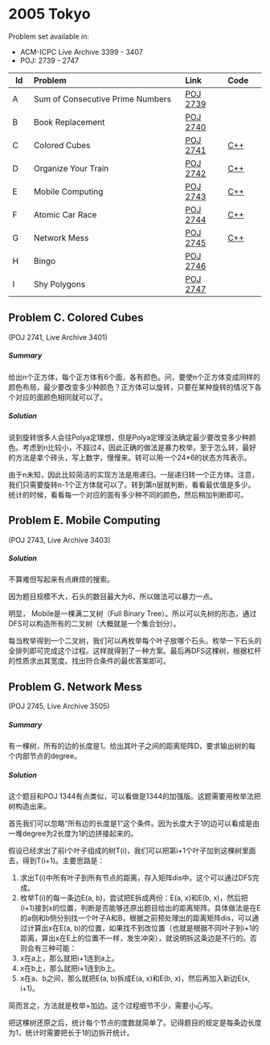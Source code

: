 # 2005 Tokyo
Problem set available in:
* ACM-ICPC Live Archive 3399 - 3407
* POJ: 2739 - 2747

<table>
<thead>
<th width='40px' align='center'>Id</th>
<th width='500px' align='left'>Problem</th>
<th width='100px' align='left'>Link</th>
<th width='80px' align='left'>Code</th>
</thead>
<tbody>
<tr><td>A</td>   <td>Sum of Consecutive Prime Numbers</td>   <td><a href='http://poj.org/problem?id=2739'>POJ 2739</a></td>   <td></td>   </tr>
<tr><td>B</td>   <td>Book Replacement</td>   <td><a href='http://poj.org/problem?id=2740'>POJ 2740</a></td>   <td></td>   </tr>
<tr><td>C</td>   <td>Colored Cubes</td>   <td><a href='http://poj.org/problem?id=2741'>POJ 2741</a></td>   <td><a href='3401.cpp'>C++</a></td>   </tr>
<tr><td>D</td>   <td>Organize Your Train</td>   <td><a href='http://poj.org/problem?id=2742'>POJ 2742</a></td>   <td><a href='3402.cpp'>C++</a></td>   </tr>
<tr><td>E</td>   <td>Mobile Computing</td>   <td><a href='http://poj.org/problem?id=2743'>POJ 2743</a></td>   <td><a href='3403.cpp'>C++</a></td>   </tr>
<tr><td>F</td>   <td>Atomic Car Race</td>   <td><a href='http://poj.org/problem?id=2744'>POJ 2744</a></td>   <td><a href='3404.cpp'>C++</a></td>   </tr>
<tr><td>G</td>   <td>Network Mess</td>   <td><a href='http://poj.org/problem?id=2745'>POJ 2745</a></td>   <td><a href='3405.cpp'>C++</a></td>   </tr>
<tr><td>H</td>   <td>Bingo</td>   <td><a href='http://poj.org/problem?id=2746'>POJ 2746</a></td>   <td></td>   </tr>
<tr><td>I</td>   <td>Shy Polygons</td>   <td><a href='http://poj.org/problem?id=2747'>POJ 2747</a></td>   <td></td>   </tr>
</tbody>
</table>



## Problem C. Colored Cubes
(POJ 2741, Live Archive 3401)
##### Summary

给出n个正方体，每个正方体有6个面，各有颜色。问，要使n个正方体变成同样的颜色布局，最少要改变多少种颜色？正方体可以旋转，只要在某种旋转的情况下各个对应的面颜色相同就可以了。
##### Solution

说到旋转很多人会往Polya定理想，但是Polya定理没法确定最少要改变多少种颜色。考虑到n比较小，不超过4，因此正确的做法是暴力枚举。至于怎么转，最好的方法是拿个砖头，写上数字，慢慢来。转可以用一个24*6的状态方阵表示。

由于n未知，因此比较简洁的实现方法是用递归。一层递归转一个正方体。注意，我们只需要旋转n-1个正方体就可以了。转到第n层就判断，看看最优值是多少。统计的时候，看看每一个对应的面有多少种不同的颜色，然后稍加判断即可。

## Problem E. Mobile Computing
(POJ 2743, Live Archive 3403)
##### Solution
不算难但写起来有点麻烦的搜索。

因为题目规模不大，石头的数目最大为6，所以做法可以暴力一点。

明显， Mobile是一棵满二叉树（Full Binary Tree）。所以可以先树的形态，通过DFS可以构造所有的二叉树（大概就是一个集合划分）。

每当枚举得到一个二叉树，我们可以再枚举每个叶子放哪个石头。枚举一下石头的全排列即可完成这个过程。这样就得到了一种方案。最后再DFS这棵树，根据杠杆的性质求出其宽度。找出符合条件的最优答案即可。


## Problem G. Network Mess
(POJ 2745, Live Archive 3505)
##### Summary
有一棵树，所有的边的长度是1。给出其叶子之间的距离矩阵D，要求输出树的每个内部节点的degree。

##### Solution
这个题目和POJ 1344有点类似，可以看做是1344的加强版。这题需要用枚举法把树构造出来。

首先我们可以忽略“所有边的长度是1”这个条件。因为长度大于1的边可以看成是由一堆degree为2长度为1的边拼接起来的。

假设已经求出了前i个叶子组成的树T(i)，我们可以把第i+1个叶子加到这棵树里面去，得到T(i+1)。主要思路是：

1. 求出T(i)中所有叶子到所有节点的距离，存入矩阵dis中。这个可以通过DFS完成。
2. 枚举T(i)的每一条边E(a, b)，尝试把E拆成两份：E(a, x)和E(b, x)，然后把(i+1)接到x的位置，判断是否能够还原出题目给出的距离矩阵。具体做法是在E的a侧和b侧分别找一个叶子A和B，根据之前预处理出的距离矩阵dis，可以通过计算出x在E(a, b)的位置，如果找不到改位置（也就是根据不同叶子到i+1的距离，算出x在E上的位置不一样，发生冲突），就说明拆这条边是不行的。否则会有三种可能：
  1. x在a上，那么就把i+1连到a上。
  2. x在b上，那么就把i+1连到b上。
  3. x在a、b之间，那么就把E(a, b)拆成E(a, x)和E(b, x)，然后再加入新边E(x, i+1)。

简而言之，方法就是枚举+加边。这个过程细节不少，需要小心写。

把这棵树还原之后，统计每个节点的度数就简单了。记得题目的规定是每条边长度为1，统计时需要把长于1的边拆开统计。
